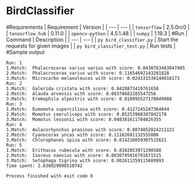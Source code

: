 # BirdClassifier
#Requirements
| Requirement | Version |
| --- | --- |
| `tensorflow` | 2.5.0rc0 |
| `tensorflow_hub` | 0.11.0 |
| `opencv-python` | 4.5.1.48 |
| `numpy` | 1.19.3 |
#Run
| Command | Description |
| --- | --- |
| `py bird_classifier.py` | Start the requests for given images |
| `py bird_classifier_test.py` | Run tests |
#Sample output
```
Run: 1
1.Match:  Phalacrocorax varius varius with score: 0.8430763483047485
2.Match:  Phalacrocorax varius with score: 0.11654692143201828
3.Match:  Microcarbo melanoleucos with score: 0.024331536144018173
Run: 2
1.Match:  Galerida cristata with score: 0.8428873419761658
2.Match:  Alauda arvensis with score: 0.08378682285547256
3.Match:  Eremophila alpestris with score: 0.018995527178049088
Run: 3
1.Match:  Eumomota superciliosa with score: 0.4127245247364044
2.Match:  Momotus coeruliceps with score: 0.05253968387842178
3.Match:  Momotus lessonii with score: 0.048381611704826355
Run: 4
1.Match:  Aulacorhynchus prasinus with score: 0.8074852824211121
2.Match:  Cyanocorax yncas with score: 0.11162681132555008
3.Match:  Chlorophanes spiza with score: 0.014210059307515621
Run: 5
1.Match:  Erithacus rubecula with score: 0.8382053971290588
2.Match:  Ixoreus naevius with score: 0.0030795016791671515
3.Match:  Setophaga tigrina with score: 0.002611359115689993
Time spent: 2.638029098510742

Process finished with exit code 0
```